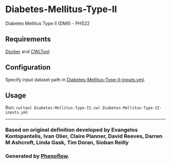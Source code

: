 # Diabetes-Mellitus-Type-II

Diabetes Mellitus Type II (DMII) - PH522

## Requirements

[Docker](https://docs.docker.com/install/) and [CWLTool](https://github.com/common-workflow-language/cwltool#install)

## Configuration

Specify input dataset path in [Diabetes-Mellitus-Type-II-inputs.yml](Diabetes-Mellitus-Type-II-inputs.yml).

## Usage

Run: `cwltool Diabetes-Mellitus-Type-II.cwl Diabetes-Mellitus-Type-II-inputs.yml`

***

### Based on original definition developed by Evangelos Kontopantelis, Ivan Olier, Claire Planner, David Reeves, Darren M Ashcroft, Linda Gask, Tim Doran, Sioban Reilly
### Generated by [Phenoflow](https://kclhi.org/phenoflow).
